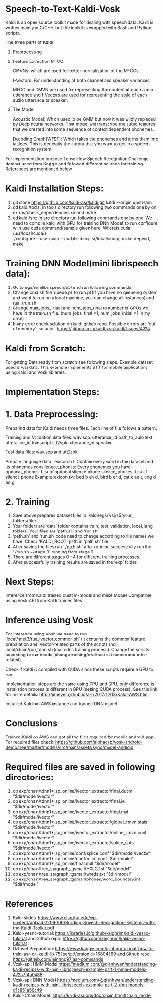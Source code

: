 # Speech-to-Text-Kaldi-Vosk

Kaldi is an open source toolkit made for dealing with speech data. Kaldi is written mainly in C/C++, but the toolkit is wrapped with Bash and Python scripts.

The three parts of Kaldi
1. Preprocessing 
2. Feature Extraction
   MFCC.
   
   CMVNs: which are used for better normalization of the MFCCs.
   
   I-Vectors: For understanding of both channel and speaker variances.
   
   MFCC and CMVN are used for representing the content of each audio utterance and I-Vectors are used for representing the style of each audio utterance or      speaker.
3. The Model

    Acoustic Model: Which used to be GMM but now it was wildly replaced by Deep neural networks. That model will transcribe the audio features that we created into some sequence of context dependent phonemes.
    
    Decoding Graph(WFST): Which takes the phonemes and turns them into lattices. This is generally the output that you want to get in a speech recognition system.      


For Implementation purpose Tensorflow Speech Recognition Challenge dataset used from Kaggle and followed different sources for training. References are mentioned below. 

# Kaldi Installation Steps:

1. git clone https://github.com/kaldi-asr/kaldi.git kaldi --origin upstream
2. cd kaldi/tools: In tools directory run following two commands one by on extras/check_dependencies.sh and make
3. cd kaldi/src: In src directory run following commands one by one. We need to compile kaldi with GPU for training DNN Model so run configure with use cuda command(sample given here. Whereis cuda: /usr/local/cuda/)  
./configure --use-cuda --cudatk-dir=/usr/local/cuda/, make depend, make

# Training DNN Model(mini librispeech data):

1. Go to egs/minilibrispeech/s5/ and run following commands
2. Change cmd.sh file 'queue.pl' to run.pl (If you have no queueing system and want to run on a local machine, you can change all instances) and run ./run.sh
3. Change num_jobs_initial and num_jobs_final to number of GPUs we have in the train.sh file. (num_jobs_final =1, num_jobs_initial =1 in my case)
4. If any error check solution on kaldi github repo. Possible errors are ‘out of memory’- solution: https://github.com/kaldi-asr/kaldi/issues/4374

# Kaldi from Scratch:

For getting Data ready from scratch see following steps. Example dataset used is wsj data. This example implements STT for mobile applications using Kaldi and Vosk libraries.

# Implementation Steps:

# 1. Data Preprocessing: 

Preparing data for Kaldi needs three files. Each line of file follows a pattern.

Training and Validation data files: 
    wav.scp: utterance_id path_to_auio
    text: utterance_id transcript
    utt2spk: utterance_id speaker
    
Test data files: 
    wav.scp and utt2spk 

Prepare language data: 
    lexicon.txt: Contain every word in the dataset and its phonemes
    nonsilenece_phones: Every phonemes you have 
    optional_phones: List of optional silence phone
    silence_phones: List of silence phone
    Example lexicon.txt: 
                        bed b eh d,
                        bird b er d,
                        cat k ae t,
                        dog d ao g,
                        
                        
# 2. Training

1. Save above prepared dataset files in ‘kaldi/egs/wsj/s5/your_ folders/files’. 
2. Your folders are ‘data’ folder contains train, test, validation, local, lang folders. Your files are ‘path.sh’ and ‘run.sh’
3. ‘path.sh’ and ‘run.sh’ code need to change according to file names we have. Check ‘KALDI_ROOT’ path in ‘path.sh’ file
4. After saving the files run ‘./path.sh’ after running successfully run the ‘./run.sh --stage 0’ running from stage 0
5. There are different stages 0 - 4 for different training processes.
6. After successfully training results are saved in the ‘exp’ folder.

# Next Steps:

Inference from Kaldi trained custom-model and make Mobile Compatible using Vosk API from Kaldi trained files

# Inference using Vosk

For inference using Vosk we need to run ‘local/nnet3/run_ivector_common.sh’  (it contains the common feature preparation and iVector-related parts of the script) and local/chain/run_tdnn.sh (main dnn training process). Change the scripts according to our needs (change training/eval/test set names and other related)

Check if kaldi is compiled with CUDA since these scripts require a GPU to run.

Implementation steps are the same using CPU and GPU, only difference is installation process is different in GPU (setting CUDA process). See this link for more details: http://jrmeyer.github.io/asr/2017/10/13/Kaldi-AWS.html

Installed Kaldi on AWS instance and trained DNN model.

# Conclusions
Trained Kaldi on AWS and got all the files required for mobile android-app. For required files check: https://github.com/alphacep/vosk-android-demo/tree/master/models/src/main/assets/sync/model-android


# Required files are saved in following directories:

1. cp exp/chain/tdnn1*_sp_online/ivector_extractor/final.dubm "$dir/model/ivector"
2. cp exp/chain/tdnn1*_sp_online/ivector_extractor/final.ie "$dir/model/ivector"
3. cp exp/chain/tdnn1*_sp_online/ivector_extractor/final.mat "$dir/model/ivector"
4. cp exp/chain/tdnn1*_sp_online/ivector_extractor/global_cmvn.stats "$dir/model/ivector"
5. cp exp/chain/tdnn1*_sp_online/ivector_extractor/online_cmvn.conf "$dir/model/ivector"
6. cp exp/chain/tdnn1*_sp_online/ivector_extractor/splice_opts "$dir/model/ivector"
7. cp exp/chain/tdnn1*_sp_online/conf/splice.conf "$dir/model/ivector"
8. cp exp/chain/tdnn1*_sp_online/conf/mfcc.conf "$dir/model"
9. cp exp/chain/tdnn1*_sp_online/final.mdl "$dir/model"
10. cp exp/chain/tree_sp/graph_tgsmall/HCLG.fst "$dir/model"
11. cp exp/chain/tree_sp/graph_tgsmall/words.txt "$dir/model"
12. cp exp/chain/tree_sp/graph_tgsmall/phones/word_boundary.int "$dir/model"



# References

1. Kaldi slides: https://www.clsp.jhu.edu/wp-content/uploads/2016/06/Building-Speech-Recognition-Systems-with-the-Kaldi-Toolkit.pdf
2. Kaldi-yesno-tutorial: https://libraries.io/github/keighrim/kaldi-yesno-tutorial and Github repo: https://github.com/keighrim/kaldi-yesno-tutorial
3. Dataset Preparation: https://www.kaggle.com/minhnq/tutorial-how-to-train-asr-on-kaldi-lb-75?scriptVersionId=16804869 and Github repo: https://github.com/minhnq97/asr-commands
4. Vosk-api: HMM Model https://medium.com/@qianhwan/understanding-kaldi-recipes-with-mini-librispeech-example-part-1-hmm-models-472a7f4a0488
5. Vosk-api: DNN Model
https://medium.com/@qianhwan/understanding-kaldi-recipes-with-mini-librispeech-example-part-2-dnn-models-d1b851a56c49
6. Kaldi-Chain Model: https://kaldi-asr.org/doc/chain.html#chain_model
